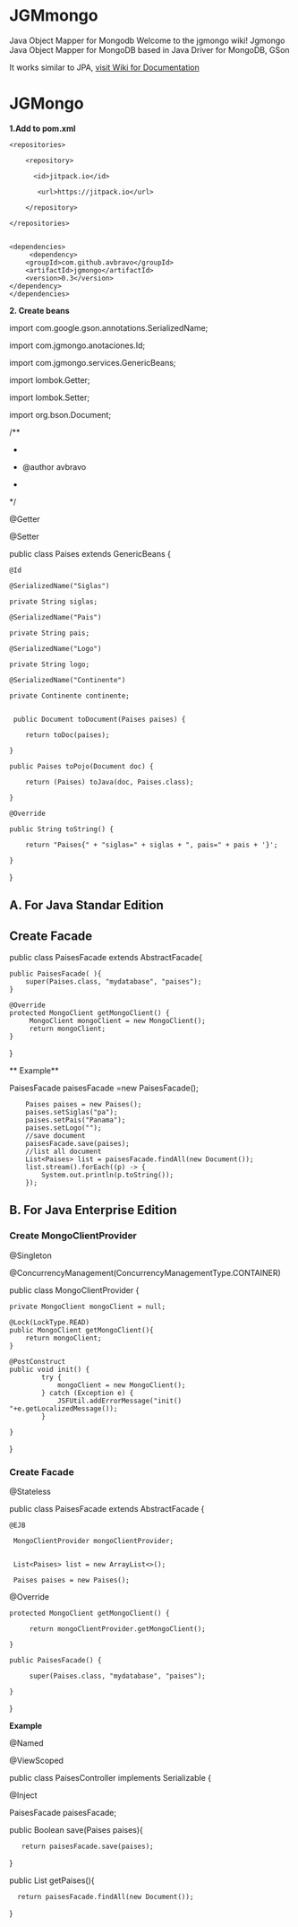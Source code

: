 # JGMmongo
Java Object Mapper for Mongodb
Welcome to the jgmongo wiki!
Jgmongo
Java  Object Mapper for MongoDB based in Java Driver for MongoDB, GSon

It works similar to JPA, 
<a href="https://github.com/avbravo/jgmongo/wiki">visit Wiki for Documentation</a>
# JGMongo
**1.Add to pom.xml**

    <repositories>

		<repository>

		  <id>jitpack.io</id>

		   <url>https://jitpack.io</url>

		</repository>

	</repositories>

      
    <dependencies>
         <dependency>
	    <groupId>com.github.avbravo</groupId>
	    <artifactId>jgmongo</artifactId>
	    <version>0.3</version>
	</dependency>
    </dependencies>

**2. Create beans**


import com.google.gson.annotations.SerializedName;

import com.jgmongo.anotaciones.Id;

import com.jgmongo.services.GenericBeans;

import lombok.Getter;

import lombok.Setter;

import org.bson.Document;


/**

 *
 
 * @author avbravo
 * 
 */

@Getter

@Setter

public class Paises extends GenericBeans {

    @Id  
    
    @SerializedName("Siglas")
    
    private String siglas;
    
    @SerializedName("Pais")
    
    private String pais;
    
    @SerializedName("Logo")
    
    private String logo;
    
    @SerializedName("Continente")
    
    private Continente continente;
    

     public Document toDocument(Paises paises) { 
    
        return toDoc(paises);
        
    }

    public Paises toPojo(Document doc) { 
    
        return (Paises) toJava(doc, Paises.class);
        
    }

    @Override
    
    public String toString() {
    
        return "Paises{" + "siglas=" + siglas + ", pais=" + pais + '}';
        
    }
    
}


## **A. For Java Standar Edition**


## Create Facade

public class PaisesFacade extends AbstractFacade<Paises>{

    public PaisesFacade( ){
        super(Paises.class, "mydatabase", "paises");
    }

    @Override
    protected MongoClient getMongoClient() {
         MongoClient mongoClient = new MongoClient();
         return mongoClient;
    }
    
}

** Example**

   PaisesFacade paisesFacade =new PaisesFacade();
        
        Paises paises = new Paises();
        paises.setSiglas("pa");
        paises.setPais("Panama");
        paises.setLogo("");
        //save document
        paisesFacade.save(paises);
        //list all document
        List<Paises> list = paisesFacade.findAll(new Document());
        list.stream().forEach((p) -> {
            System.out.println(p.toString());
        });

## **B. For Java Enterprise Edition**
### **Create  MongoClientProvider**

@Singleton

@ConcurrencyManagement(ConcurrencyManagementType.CONTAINER)

public class MongoClientProvider {

    private MongoClient mongoClient = null;
		
	@Lock(LockType.READ)
	public MongoClient getMongoClient(){	
		return mongoClient;
	}
	
	@PostConstruct
	public void init() {
            try {		
                mongoClient = new MongoClient();
            } catch (Exception e) {
                JSFUtil.addErrorMessage("init() "+e.getLocalizedMessage());
            }
				
	}
		
}

### Create Facade

@Stateless

public class PaisesFacade extends AbstractFacade<Paises> {


    @EJB

     MongoClientProvider mongoClientProvider;


     List<Paises> list = new ArrayList<>();

     Paises paises = new Paises();

   @Override

    protected MongoClient getMongoClient() {

         return mongoClientProvider.getMongoClient();

    }

    public PaisesFacade() {      

         super(Paises.class, "mydatabase", "paises");

    }

}

**Example**

@Named

@ViewScoped

public class PaisesController implements Serializable {

@Inject

PaisesFacade paisesFacade;

public Boolean save(Paises paises){

       return paisesFacade.save(paises);

}


public List<Paises> getPaises(){ 

      return paisesFacade.findAll(new Document());
}
